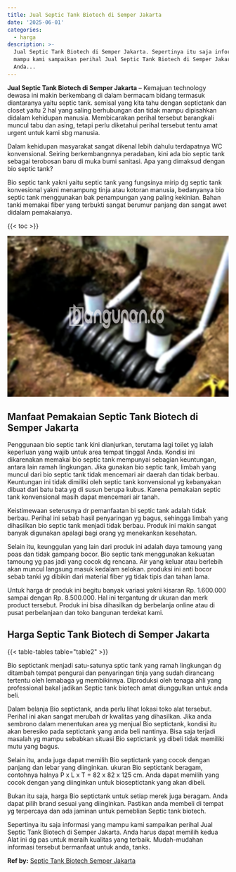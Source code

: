 ```yaml
---
title: Jual Septic Tank Biotech di Semper Jakarta
date: '2025-06-01'
categories:
  - harga
description: >-
  Jual Septic Tank Biotech di Semper Jakarta. Sepertinya itu saja informasi yang
  mampu kami sampaikan perihal Jual Septic Tank Biotech di Semper Jakarta.
  Anda...
---
```


**Jual Septic Tank Biotech di Semper Jakarta** – Kemajuan technology dewasa ini makin berkembang di dalam bermacam bidang termasuk diantaranya yaitu septic tank. semisal yang kita tahu dengan septictank dan closet yaitu 2 hal yang saling berhubungan dan tidak mampu dipisahkan didalam kehidupan manusia. Membicarakan perihal tersebut barangkali muncul tabu dan asing, tetapi perlu diketahui perihal tersebut tentu amat urgent untuk kami sbg manusia.

Dalam kehidupan masyarakat sangat dikenal lebih dahulu terdapatnya WC konvensional. Seiring berkembangnnya peradaban, kini ada bio septic tank sebagai terobosan baru di muka bumi sanitasi. Apa yang dimaksud dengan bio septic tank?

Bio septic tank yakni yaitu septic tank yang fungsinya mirip dg septic tank konvesional yakni menampung tinja atau kotoran manusia, bedanyanya bio septic tank menggunakan bak penampungan yang paling kekinian. Bahan tanki memakai fiber yang terbukti sangat berumur panjang dan sangat awet didalam pemakaianya.

{{< toc >}}

![Jual Septic Tank Biotech di Semper Jakarta](/images/jual-bio-septictank-23.png)

## Manfaat Pemakaian Septic Tank Biotech di Semper Jakarta

Penggunaan bio septic tank kini dianjurkan, terutama lagi toilet yg ialah keperluan yang wajib untuk area tempat tinggal Anda. Kondisi ini dikarenakan memakai bio septic tank mempunyai sebagian keuntungan, antara lain ramah lingkungan. Jika gunakan bio septic tank, limbah yang muncul dari bio septic tank tidak mencemari air daerah dan tidak berbau. Keuntungan ini tidak dimiliki oleh septic tank konvensional yg kebanyakan dibuat dari batu bata yg di susun berupa kubus. Karena pemakaian septic tank konvensional masih dapat mencemari air tanah.

Keistimewaan seterusnya dr pemanfaatan bi septic tank adalah tidak berbau. Perihal ini sebab hasil penyaringan yg bagus, sehingga limbah yang dihasilkan bio septic tank menjadi tidak berbau. Produk ini makin sangat banyak digunakan apalagi bagi orang yg menekankan kesehatan.

Selain itu, keunggulan yang lain dari produk ini adalah daya tamoung yang poas dan tidak gampang bocor. Bio septic tank menggunakan kekuatan tamoung yg pas jadi yang cocok dg rencana. Air yang keluar atau berlebih akan muncul langsung masuk kedalam selokan. produksi ini anti bocor sebab tanki yg dibikin dari material fiber yg tidak tipis dan tahan lama.

Untuk harga dr produk ini begitu banyak variasi yakni kisaran Rp. 1.600.000 sampai dengan Rp. 8.500.000. Hal ini tergantung dr ukuran dan merk product tersebut. Produk ini bisa dihasilkan dg berbelanja online atau di pusat perbelanjaan dan toko bangunan terdekat kami.

## Harga Septic Tank Biotech di Semper Jakarta

{{< table-tables table="table2" >}}

Bio septictank menjadi satu-satunya sptic tank yang ramah lingkungan dg ditambah tempat pengurai dan penyaringan tinja yang sudah dirancang tertentu oleh lemabaga yg membikinnya. Diproduksi oleh tenaga ahli yang professional bakal jadikan Septic tank biotech amat diunggulkan untuk anda beli.

Dalam belanja Bio septictank, anda perlu lihat lokasi toko alat tersebut. Perihal ini akan sangat merubah dr kwalitas yang dihasilkan. Jika anda sembrono dalam menentukan area yg menjual Bio septictank, kondisi itu akan beresiko pada septictank yang anda beli nantinya. Bisa saja terjadi masalah yg mampu sebabkan situasi Bio septictank yg dibeli tidak memiliki mutu yang bagus.

Selain itu, anda juga dapat memilih Bio septictank yang cocok dengan panjang dan lebar yang diinginkan. ukuran Bio septictank beragam, contohnya halnya P x L x T = 82 x 82 x 125 cm. Anda dapat memilih yang cocok dengan yang diinginkan untuk bioseptictank yang akan dibeli.

Bukan itu saja, harga Bio septictank untuk setiap merek juga beragam. Anda dapat pilih brand sesuai yang diinginkan. Pastikan anda membeli di tempat yg terpercaya dan ada jaminan untuk pemeblian Septic tank biotech.

Sepertinya itu saja informasi yang mampu kami sampaikan perihal Jual Septic Tank Biotech di Semper Jakarta. Anda harus dapat memilih kedua Alat ini dg pas untuk meraih kualitas yang terbaik. Mudah-mudahan informasi tersebut bermanfaat untuk anda, tanks.

**Ref by:** [Septic Tank Biotech Semper Jakarta](https://id.wikipedia.org/wiki/Septic)
